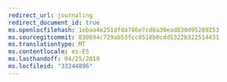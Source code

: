 ```yaml
---
redirect_url: journaling
redirect_document_id: true
ms.openlocfilehash: 1ebaa4e251dfda786e7cd6a30ead830d95289253
ms.sourcegitcommit: 830694c729ab53fcc8518b0cdd5322b322514431
ms.translationtype: MT
ms.contentlocale: es-ES
ms.lasthandoff: 04/25/2019
ms.locfileid: "33244896"
---
```

